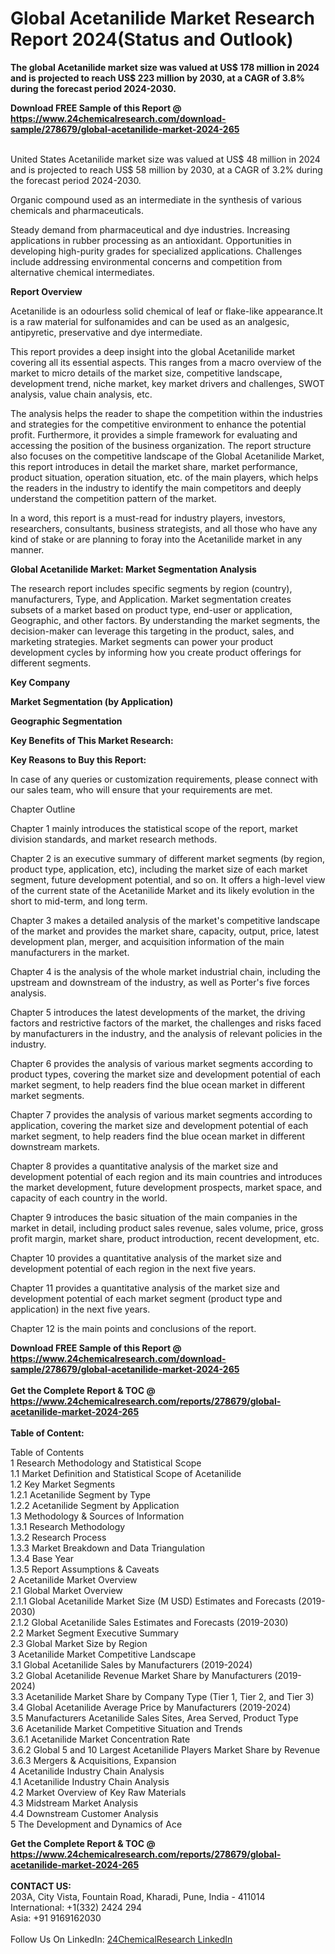 <h1>Global Acetanilide Market Research Report 2024(Status and Outlook)</h1><p><strong>The global Acetanilide market size was valued at US$ 178 million in 2024 and is projected to reach US$ 223 million by 2030, at a CAGR of 3.8% during the forecast period 2024-2030.</strong></p><p>
</p><p></p><div><b>Download FREE Sample of this Report @ 
            <a href="https://www.24chemicalresearch.com/download-sample/278679/global-acetanilide-market-2024-265">
            https://www.24chemicalresearch.com/download-sample/278679/global-acetanilide-market-2024-265</a></b></div><br><p>
</p><p>
United States Acetanilide market size was valued at US$ 48 million in 2024 and is projected to reach US$ 58 million by 2030, at a CAGR of 3.2% during the forecast period 2024-2030.</p><p>
</p><p>
Organic compound used as an intermediate in the synthesis of various chemicals and pharmaceuticals.</p><p>
</p><p>
Steady demand from pharmaceutical and dye industries. Increasing applications in rubber processing as an antioxidant. Opportunities in developing high-purity grades for specialized applications. Challenges include addressing environmental concerns and competition from alternative chemical intermediates.</p><p>
</p><p>
<strong>Report Overview</strong></p><p>
Acetanilide is an odourless solid chemical of leaf or flake-like appearance.It is a raw material for sulfonamides and can be used as an analgesic, antipyretic, preservative and dye intermediate.</p><p>
This report provides a deep insight into the global Acetanilide market covering all its essential aspects. This ranges from a macro overview of the market to micro details of the market size, competitive landscape, development trend, niche market, key market drivers and challenges, SWOT analysis, value chain analysis, etc.</p><p>
The analysis helps the reader to shape the competition within the industries and strategies for the competitive environment to enhance the potential profit. Furthermore, it provides a simple framework for evaluating and accessing the position of the business organization. The report structure also focuses on the competitive landscape of the Global Acetanilide Market, this report introduces in detail the market share, market performance, product situation, operation situation, etc. of the main players, which helps the readers in the industry to identify the main competitors and deeply understand the competition pattern of the market.</p><p>
In a word, this report is a must-read for industry players, investors, researchers, consultants, business strategists, and all those who have any kind of stake or are planning to foray into the Acetanilide market in any manner.</p><p>
<strong>Global Acetanilide Market: Market Segmentation Analysis</strong></p><p>
The research report includes specific segments by region (country), manufacturers, Type, and Application. Market segmentation creates subsets of a market based on product type, end-user or application, Geographic, and other factors. By understanding the market segments, the decision-maker can leverage this targeting in the product, sales, and marketing strategies. Market segments can power your product development cycles by informing how you create product offerings for different segments.</p><p>
<strong>Key Company</strong></p><p>
</p><p>
</p><p>
<strong>Market Segmentation (by Application)</strong></p><p>
</p><p>
<strong>Geographic Segmentation</strong></p><p>
</p><p>
<strong>Key Benefits of This Market Research:</strong></p><p>
</p><p>
<strong>Key Reasons to Buy this Report:</strong></p><p>
</p><p>
In case of any queries or customization requirements, please connect with our sales team, who will ensure that your requirements are met.</p><p>
Chapter Outline</p><p>
Chapter 1 mainly introduces the statistical scope of the report, market division standards, and market research methods.</p><p>
</p><p>
Chapter 2 is an executive summary of different market segments (by region, product type, application, etc), including the market size of each market segment, future development potential, and so on. It offers a high-level view of the current state of the Acetanilide Market and its likely evolution in the short to mid-term, and long term.</p><p>
</p><p>
Chapter 3 makes a detailed analysis of the market's competitive landscape of the market and provides the market share, capacity, output, price, latest development plan, merger, and acquisition information of the main manufacturers in the market.</p><p>
</p><p>
Chapter 4 is the analysis of the whole market industrial chain, including the upstream and downstream of the industry, as well as Porter's five forces analysis.</p><p>
</p><p>
Chapter 5 introduces the latest developments of the market, the driving factors and restrictive factors of the market, the challenges and risks faced by manufacturers in the industry, and the analysis of relevant policies in the industry.</p><p>
</p><p>
Chapter 6 provides the analysis of various market segments according to product types, covering the market size and development potential of each market segment, to help readers find the blue ocean market in different market segments.</p><p>
</p><p>
Chapter 7 provides the analysis of various market segments according to application, covering the market size and development potential of each market segment, to help readers find the blue ocean market in different downstream markets.</p><p>
</p><p>
Chapter 8 provides a quantitative analysis of the market size and development potential of each region and its main countries and introduces the market development, future development prospects, market space, and capacity of each country in the world.</p><p>
</p><p>
Chapter 9 introduces the basic situation of the main companies in the market in detail, including product sales revenue, sales volume, price, gross profit margin, market share, product introduction, recent development, etc.</p><p>
</p><p>
Chapter 10 provides a quantitative analysis of the market size and development potential of each region in the next five years.</p><p>
</p><p>
Chapter 11 provides a quantitative analysis of the market size and development potential of each market segment (product type and application) in the next five years.</p><p>
</p><p>
Chapter 12 is the main points and conclusions of the report.</p><div><b>Download FREE Sample of this Report @ 
            <a href="https://www.24chemicalresearch.com/download-sample/278679/global-acetanilide-market-2024-265">
            https://www.24chemicalresearch.com/download-sample/278679/global-acetanilide-market-2024-265</a></b></div><br><div><b>Get the Complete Report & TOC @ 
            <a href="https://www.24chemicalresearch.com/reports/278679/global-acetanilide-market-2024-265">
            https://www.24chemicalresearch.com/reports/278679/global-acetanilide-market-2024-265</a></b></div><br>
            <b>Table of Content:</b><p>Table of Contents<br />
1 Research Methodology and Statistical Scope<br />
1.1 Market Definition and Statistical Scope of Acetanilide<br />
1.2 Key Market Segments<br />
1.2.1 Acetanilide Segment by Type<br />
1.2.2 Acetanilide Segment by Application<br />
1.3 Methodology & Sources of Information<br />
1.3.1 Research Methodology<br />
1.3.2 Research Process<br />
1.3.3 Market Breakdown and Data Triangulation<br />
1.3.4 Base Year<br />
1.3.5 Report Assumptions & Caveats<br />
2 Acetanilide Market Overview<br />
2.1 Global Market Overview<br />
2.1.1 Global Acetanilide Market Size (M USD) Estimates and Forecasts (2019-2030)<br />
2.1.2 Global Acetanilide Sales Estimates and Forecasts (2019-2030)<br />
2.2 Market Segment Executive Summary<br />
2.3 Global Market Size by Region<br />
3 Acetanilide Market Competitive Landscape<br />
3.1 Global Acetanilide Sales by Manufacturers (2019-2024)<br />
3.2 Global Acetanilide Revenue Market Share by Manufacturers (2019-2024)<br />
3.3 Acetanilide Market Share by Company Type (Tier 1, Tier 2, and Tier 3)<br />
3.4 Global Acetanilide Average Price by Manufacturers (2019-2024)<br />
3.5 Manufacturers Acetanilide Sales Sites, Area Served, Product Type<br />
3.6 Acetanilide Market Competitive Situation and Trends<br />
3.6.1 Acetanilide Market Concentration Rate<br />
3.6.2 Global 5 and 10 Largest Acetanilide Players Market Share by Revenue<br />
3.6.3 Mergers & Acquisitions, Expansion<br />
4 Acetanilide Industry Chain Analysis<br />
4.1 Acetanilide Industry Chain Analysis<br />
4.2 Market Overview of Key Raw Materials<br />
4.3 Midstream Market Analysis<br />
4.4 Downstream Customer Analysis<br />
5 The Development and Dynamics of Ace</p><div><b>Get the Complete Report & TOC @ 
            <a href="https://www.24chemicalresearch.com/reports/278679/global-acetanilide-market-2024-265">
            https://www.24chemicalresearch.com/reports/278679/global-acetanilide-market-2024-265</a></b></div><br><b>CONTACT US:</b><br>
            203A, City Vista, Fountain Road, Kharadi, Pune, India - 411014<br>
            International: +1(332) 2424 294<br>
            Asia: +91 9169162030 <br><br>
            Follow Us On LinkedIn: <a href="https://www.linkedin.com/company/24chemicalresearch/">24ChemicalResearch LinkedIn</a>